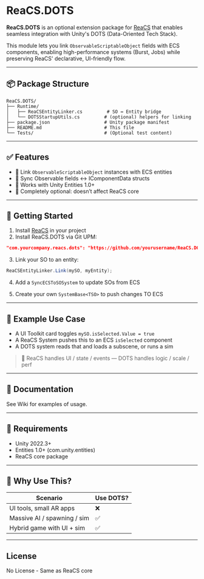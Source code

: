 # ReaCS.DOTS

**ReaCS.DOTS** is an optional extension package for [ReaCS](https://github.com/yourusername/ReaCS) that enables seamless integration with Unity's DOTS (Data-Oriented Tech Stack).

This module lets you link `ObservableScriptableObject` fields with ECS components, enabling high-performance systems (Burst, Jobs) while preserving ReaCS' declarative, UI-friendly flow.

---

## 📦 Package Structure

```
ReaCS.DOTS/
├── Runtime/
│   ├── ReaCSEntityLinker.cs         # SO ↔ Entity bridge
│   └── DOTSStartupUtils.cs         # (optional) helpers for linking
├── package.json                    # Unity package manifest
├── README.md                       # This file
└── Tests/                          # (Optional test content)
```

---

## ✅ Features

- 🔗 Link `ObservableScriptableObject` instances with ECS entities
- 🔁 Sync Observable fields ↔ IComponentData structs
- 🧪 Works with Unity Entities 1.0+
- 🧼 Completely optional: doesn’t affect ReaCS core

---

## 🚀 Getting Started

1. Install [ReaCS](https://github.com/yourusername/ReaCS) in your project
2. Install ReaCS.DOTS via Git UPM:

```json
"com.yourcompany.reacs.dots": "https://github.com/yourusername/ReaCS.DOTS.git"
```

3. Link your SO to an entity:
```csharp
ReaCSEntityLinker.Link(mySO, myEntity);
```

4. Add a `SyncECSToSOSystem` to update SOs from ECS

5. Create your own `SystemBase<TSO>` to push changes TO ECS

---

## 🔄 Example Use Case

- A UI Toolkit card toggles `mySO.isSelected.Value = true`
- A ReaCS System pushes this to an ECS `isSelected` component
- A DOTS system reads that and loads a subscene, or runs a sim

> 🧠 ReaCS handles UI / state / events — DOTS handles logic / scale / perf

---

## 📘 Documentation

See Wiki for examples of usage.

---

## 🔗 Requirements

- Unity 2022.3+
- Entities 1.0+ (com.unity.entities)
- ReaCS core package

---

## 🧠 Why Use This?

| Scenario                         | Use DOTS? |
|----------------------------------|-----------|
| UI tools, small AR apps          | ❌        |
| Massive AI / spawning / sim      | ✅        |
| Hybrid game with UI + sim        | ✅        |

---

## License
No License - Same as ReaCS core

